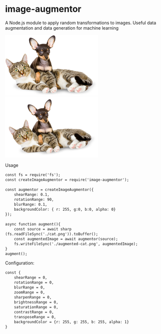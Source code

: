 # image-augmentor
A Node.js module to apply random transformations to images.
Useful data augmentation and data generation for machine learning

![alt text](cat.png)
![alt text](augmented-cat.png)

Usage
```
const fs = require('fs');
const createImageAugmentor = require('image-augmentor');

const augmentor = createImageAugmentor({
    shearRange: 0.1,
    rotationRange: 90,
    blurRange: 0.1,
    backgroundColor: { r: 255, g:0, b:0, alpha: 0}
});

async function augment(){
    const source = await sharp (fs.readFileSync('./cat.png')).toBuffer();
    const augmentedImage = await augmentor(source);
    fs.writeFileSync('./augmented-cat.png', augmentedImage);
}
augment();
```

Configuration:
```
const {
    shearRange = 0,
    rotationRange = 0,
    blurRange = 0,
    zoomRange = 0,
    sharpenRange = 0,
    brightnessRange = 0,
    saturationRange = 0,
    contrastRange = 0,
    transposeRange = 0,
    backgroundColor = {r: 255, g: 255, b: 255, alpha: 1}
}
```